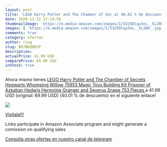 ```yaml
---
layout: post
title: 'LEGO Harry Potter and The Chamber of Sec al 40.01 % de descuento'
date: 2020-11-22 17:14:58
thumbnailImage: 'https://m.media-amazon.com/images/I/51U5Dlqu3nL._SL200_.jpg'
images: [ 'https://m.media-amazon.com/images/I/51U5Dlqu3nL._SL200_.jpg' ]
comments: true
category: ofertas
author: ring
slug: B07BKQQDJP
description:
actualPrice: 41.99 USD
comparePrice: 69.99 USD
inStock: true
---
```


Ahora mismo tienes [LEGO Harry Potter and The Chamber of Secrets Hogwarts Whomping Willow 75953 Magic Toys Building Kit  Prisoner of Azkaban  Hedwig  Hermoine Granger and Severus Snape  753 Pieces ](https://www.amazon.com/dp/B07BKQQDJP/?tag=tolees-20) a 41.99 USD (original: 69.99 USD) (40.01 %  de descuento) en el siguiente enlace!

[![](https://m.media-amazon.com/images/I/51U5Dlqu3nL._SL200_.jpg)](https://www.amazon.com/dp/B07BKQQDJP/?tag=tolees-20)

[Visítala!!!](https://www.amazon.com/dp/B07BKQQDJP/?tag=tolees-20)

Links participate in Amazon Associate program and might generate a comission on qualifying sales

[Consulta otras ofertas en nuestro canal de telegram](https://t.me/s/ofertas25)
